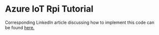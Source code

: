# Azure IoT Rpi Tutorial

Corresponding LinkedIn article discussing how to implement this code can be found [here.](https://www.linkedin.com/pulse/getting-started-azure-iot-part-i-john-henson/?trackingId=7po6JFgkTaWxZ85%2BAmWhcA%3D%3D)
